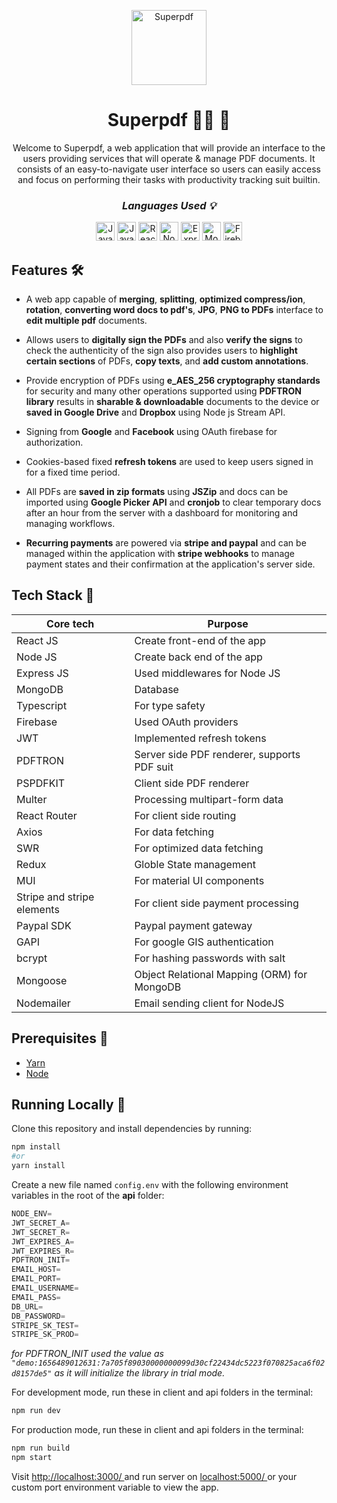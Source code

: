 <p align = "center"> <img src="https://i.ibb.co/tz3v7GW/sp-logo.png" alt="Superpdf" width="120px" height = "120px" /> </p>

<h1 align = "center">  Superpdf 👨‍💻 📁 </h1>
<p align = "center"> Welcome to Superpdf, a web application that will provide an interface to the users providing services that will operate & manage PDF documents. It consists of an easy-to-navigate user interface so users can easily access and focus on performing their tasks with productivity tracking suit builtin.</p>

_<h3 align = "center"> Languages Used 💡 </h3>_
<p align = "center">
   <img src="https://cdn.jsdelivr.net/gh/devicons/devicon/icons/javascript/javascript-original.svg" alt="Javascript" width="30px" />
   <img src="https://cdn.jsdelivr.net/gh/devicons/devicon/icons/typescript/typescript-original.svg" alt="Javascript" width="30px" />
   <img src="https://cdn.jsdelivr.net/gh/devicons/devicon/icons/react/react-original.svg" alt="React" width="30px" />
   <img src="https://cdn.jsdelivr.net/gh/devicons/devicon/icons/nodejs/nodejs-original.svg" alt="Node JS" width="30px" />
   <img src="https://cdn.jsdelivr.net/gh/devicons/devicon/icons/express/express-original-wordmark.svg" alt="Express JS" width="30px" />
   <img src="https://cdn.jsdelivr.net/gh/devicons/devicon/icons/mongodb/mongodb-plain-wordmark.svg" alt="MongoDB" width="30px" />
   <img src="https://cdn.jsdelivr.net/gh/devicons/devicon/icons/firebase/firebase-plain-wordmark.svg" alt="Firebase" width="30px" />
</p>


## Features 🛠
* A web app capable of **merging**, **splitting**, **optimized compress/ion**, **rotation**, **converting word docs to pdf's**, **JPG**, **PNG to PDFs** interface to **edit multiple pdf** documents.  

* Allows users to **digitally sign the PDFs** and also **verify the signs** to check the authenticity of the sign also provides users to 
  **highlight certain sections** of PDFs, **copy texts**, and **add custom annotations**.

* Provide encryption of PDFs using **e_AES_256 cryptography standards** for security and many other operations supported using
  **PDFTRON library** results in **sharable & downloadable** documents to the device or **saved in Google Drive** and **Dropbox** using Node 
  js Stream API.

* Signing from **Google** and **Facebook** using OAuth firebase for authorization.

* Cookies-based fixed **refresh tokens** are used to keep users signed in for a fixed time period. 

* All PDFs are **saved in zip formats** using **JSZip** and docs can be imported using **Google Picker API** and **cronjob** to clear 
  temporary docs after an hour from the server with a dashboard for monitoring and managing workflows.

* **Recurring payments** are powered via **stripe and paypal** and can be managed within the application with **stripe webhooks** to manage 
    payment states and their confirmation at the application's server side.


## Tech Stack 🚀

| Core tech                  | Purpose                                     |
|----------------------------|---------------------------------------------|
| React JS                   | Create front-end of the app                 |
| Node JS                    | Create back end of the app                  |
| Express JS                 | Used middlewares for Node JS                |
| MongoDB                    | Database                                    |
| Typescript                 | For type safety                             |
| Firebase                   | Used OAuth providers                        |
| JWT                        | Implemented refresh tokens                  |
| PDFTRON                    | Server side PDF renderer, supports PDF suit |
| PSPDFKIT                   | Client side PDF renderer                    |
| Multer                     | Processing multipart-form data              |
| React Router               | For client side routing                     |
| Axios                      | For data fetching                           |
| SWR                        | For optimized data fetching                 |
| Redux                      | Globle State management                     |
| MUI                        | For material UI components                  |
| Stripe and stripe elements | For client side payment processing          |
| Paypal SDK                 | Paypal payment gateway                      |
| GAPI                       | For google GIS authentication               |
| bcrypt                     | For hashing passwords with salt             |
| Mongoose                   | Object Relational Mapping (ORM) for MongoDB |
| Nodemailer                 | Email sending client for NodeJS             |   
   
## Prerequisites 🔴
* <a href = "https://yarnpkg.com/" >Yarn</a> 
* <a href = "https://nodejs.org/en/" >Node</a> 

## Running Locally 🏃
Clone this repository and install dependencies by running:
``` bash 
npm install 
#or 
yarn install
```

Create a new file named ``config.env`` with the following environment variables in the root of the **api** folder:
``` js
NODE_ENV=
JWT_SECRET_A=
JWT_SECRET_R=
JWT_EXPIRES_A=
JWT_EXPIRES_R=
PDFTRON_INIT=
EMAIL_HOST=
EMAIL_PORT=
EMAIL_USERNAME=
EMAIL_PASS=
DB_URL=
DB_PASSWORD=
STRIPE_SK_TEST=
STRIPE_SK_PROD=

```

_for PDFTRON_INIT used the value as ``"demo:1656489012631:7a705f89030000000099d30cf22434dc5223f070825aca6f02d8157de5"`` as it will initialize the library in trial mode._

For development mode, run these in client and api folders in the terminal:
``` bash
npm run dev
```

For production mode, run these in client and api folders in the terminal:
``` bash
npm run build
npm start
```

Visit <a href= '#'> http://localhost:3000/ </a> and run server on <a href= '#'> localhost:5000/ </a> or your custom port environment variable to view the app.
